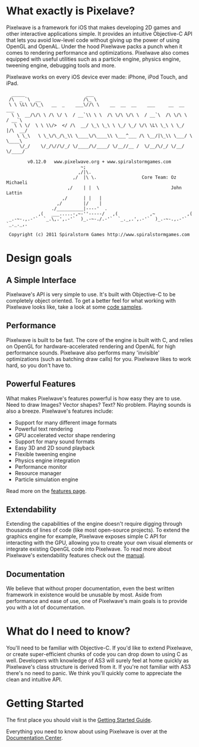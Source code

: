 What exactly is Pixelave?
=========================
Pixelwave is a framework for iOS that makes developing 2D games and other interactive applications simple. It provides an intuitive Objective-C API that lets you avoid low-level code without giving up the power of using OpenGL and OpenAL. Under the hood Pixelwave packs a punch when it comes to rendering performance and optimizations. Pixelwave also comes equipped with useful utilities such as a particle engine, physics engine, tweening engine, debugging tools and more.

Pixelwave works on every iOS device ever made: iPhone, iPod Touch, and iPad.


      _____                       ___                                            
     /\  _ `\  __                /\_ \                                           
     \ \ \L\ \/\_\   __  _    ___\//\ \    __  __  __    ___     __  __    ___   
      \ \  __/\/\ \ /\ \/ \  / __`\\ \ \  /\ \/\ \/\ \  / __`\  /\ \/\ \  / __`\ 
       \ \ \/  \ \ \\/>  </ /\  __/ \_\ \_\ \ \_/ \_/ \/\ \L\ \_\ \ \_/ |/\  __/ 
        \ \_\   \ \_\/\_/\_\\ \____\/\____\\ \___^___ /\ \__/|\_\\ \___/ \ \____\
         \/_/    \/_/\//\/_/ \/____/\/____/ \/__//__ /  \/__/\/_/ \/__/   \/____/
           
            v0.12.0   www.pixelwave.org + www.spiralstormgames.com
                                ~;   
                               ,/|\.           
                             ,/  |\ \.                 Core Team: Oz Michaeli
                           ,/    | |  \                           John Lattin
                         ,/      | |   |
                       ,/        |/    |
                     ./__________|----'  .
                ,(   ___.....-,~-''-----/   ,(            ,~            ,(        
     _.-~-.,.-'`  `_.\,.',.-'`  )_.-~-./.-'`  `_._,.',.-'`  )_.-~-.,.-'`  `_._._,.
     
     Copyright (c) 2011 Spiralstorm Games http://www.spiralstormgames.com


Design goals
============

## A Simple Interface
Pixelwave's API is very simple to use. It's built with Objective-C to be completely object oriented. To get a better feel for what working with Pixelwave looks like, take a look at some [code samples](http://www.pixelwave.org/docs/Quick_Code_Samples).

## Performance
Pixelwave is built to be fast. The core of the engine is built with C, and relies on OpenGL for hardware-accelerated rendering and OpenAL for high performance sounds. Pixelwave also performs many 'invisible' optimizations (such as batching draw calls) for you. Pixelwave likes to work hard, so you don't have to.

## Powerful Features
What makes Pixelwave's features powerful is how easy they are to use. Need to draw Images? Vector shapes? Text? No problem. Playing sounds is also a breeze.
Pixelwave's features include:
- Support for many different image formats
- Powerful text rendering
- GPU accelerated vector shape rendering
- Support for many sound formats
- Easy 3D and 2D sound playback
- Flexible tweening engine
- Physics engine integration
- Performance monitor
- Resource manager
- Particle simulation engine

Read more on the [features page](http://www.pixelwave.org/features).

## Extendability
Extending the capabilities of the engine doesn't require digging through thousands of lines of code (like most open-source projects). To extend the graphics engine for example, Pixelwave exposes simple C API for interacting with the GPU, allowing you to create your own visual elements or integrate existing OpenGL code into Pixelwave.
To read more about Pixelwave's extendability features check out the [manual](http://www.pixelwave.org/docs/Manual#Extending).

## Documentation
We believe that without proper documentation, even the best written framework in existence would be unusable by most. Aside from performance and ease of use, one of Pixelwave's main goals is to provide you with a lot of documentation.

What do I need to know?
=======================
You'll need to be familiar with Objective-C. If you'd like to extend Pixelwave, or create super-efficient chunks of code you can drop down to using C as well. Developers with knowledge of AS3 will surely feel at home quickly as Pixelwave's class structure is derived from it. If you're not familiar with AS3 there's no need to panic. We think you'll quickly come to appreciate the clean and intuitive API.

Getting Started
================

The first place you should visit is the [Getting Started Guide](http://www.pixelwave.org/docs/Getting_Started_Guide).

Everything you need to know about using Pixelwave is over at the [Documentation Center](http://www.pixelwave.org/docs).